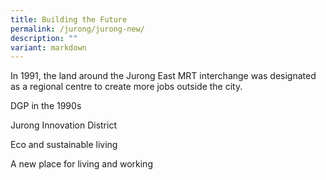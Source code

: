 ```yaml
---
title: Building the Future
permalink: /jurong/jurong-new/
description: ""
variant: markdown
---
```

In 1991, the land around the Jurong East MRT interchange was designated as a regional centre to create more jobs outside the city.

DGP in the 1990s

Jurong Innovation District

Eco and sustainable living 

A new place for living and working